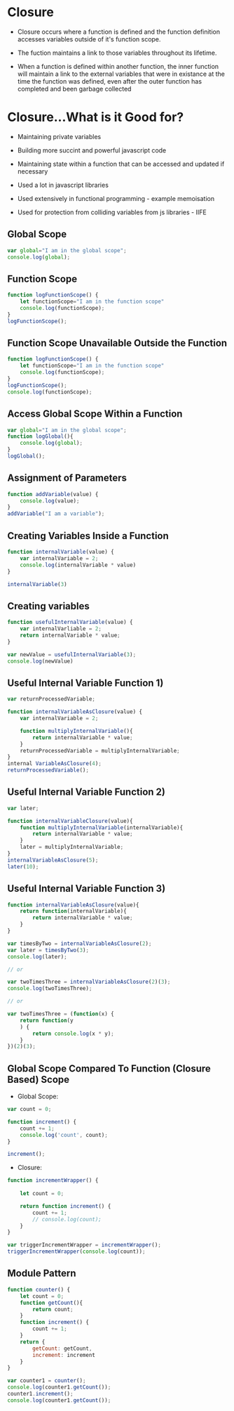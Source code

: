 # Closure

- Closure occurs where a function is defined and the function definition accesses variables outside of it's function scope.

- The fuction maintains a link to those variables throughout its lifetime.

- When a function is defined within another function, the inner function will maintain a link to the external variables that were in existance at the time the function was defined, even after the outer function has completed and been garbage collected

# Closure...What is it Good for?

- Maintaining private variables

- Building more succint and powerful javascript code

- Maintaining state within a function that can be accessed and updated if necessary

- Used a lot in javascript libraries

- Used extensively in functional programming - example memoisation 

- Used for protection from colliding variables from js libraries - IIFE

## Global Scope
```javascript
var global="I am in the global scope";
console.log(global);
```

## Function Scope
```javascript
function logFunctionScope() {
    let functionScope="I am in the function scope"
    console.log(functionScope);
}
logFunctionScope();
```

## Function Scope Unavailable Outside the Function
```javascript
function logFunctionScope() {
    let functionScope="I am in the function scope"
    console.log(functionScope);
}
logFunctionScope();
console.log(functionScope);
```

## Access Global Scope Within a Function
```javascript
var global="I am in the global scope";
function logGlobal(){
    console.log(global);
}
logGlobal();
```

## Assignment of Parameters
```javascript
function addVariable(value) {
    console.log(value);
}
addVariable("I am a variable");
```
## Creating Variables Inside a Function
```javascript
function internalVariable(value) {
    var internalVariable = 2;
    console.log(internalVariable * value)
}

internalVariable(3)
```

## Creating variables 
```javascript
function usefulInternalVariable(value) {
    var internalVarliable = 2;
    return internalVariable * value;
}

var newValue = usefulInternalVariable(3);
console.log(newValue)
```
## Useful Internal Variable Function 1)
```javascript
var returnProcessedVariable;

function internalVariableAsClosure(value) {
    var internalVariable = 2;

    function multiplyInternalVariable(){
        return internalVariable * value;
    }
    returnProcessedVariable = multiplyInternalVariable;
}
internal VariableAsClosure(4);
returnProcessedVariable();
```
## Useful Internal Variable Function 2) 
```javascript
var later;

function internalVariableClosure(value){
    function multiplyInternalVariable(internalVariable){
        return internalVariable * value;
    }
    later = multiplyInternalVariable;
}
internalVariableAsClosure(5);
later(10);
```
## Useful Internal Variable Function 3)
```javascript
function internalVariableAsClosure(value){
    return function(internalVariable){
        return internalVariable * value;
    }
} 

var timesByTwo = internalVariableAsClosure(2);
var later = timesByTwo(3);
console.log(later);

// or 

var twoTimesThree = internalVariableAsClosure(2)(3);
console.log(twoTimesThree);

// or 

var twoTimesThree = (function(x) {
    return function(y
    ) {
        return console.log(x * y);
    }
})(2)(3);
```
## Global Scope Compared To Function (Closure Based) Scope

- Global Scope:
```javascript
var count = 0;

function increment() {
    count += 1;
    console.log('count', count);
}

increment();
```

- Closure:
```javascript
function incrementWrapper() {
    
    let count = 0;

    return function increment() {
        count += 1;
        // console.log(count);
    }
}

var triggerIncrementWrapper = incrementWrapper();
triggerIncrementWrapper(console.log(count));
``` 
## Module Pattern
```javascript
function counter() {
    let count = 0;
    function getCount(){
        return count;
    }
    function increment() {
        count += 1;
    }
    return {
        getCount: getCount,
        increment: increment
    }
}

var counter1 = counter();
console.log(counter1.getCount());
counter1.increment();
console.log(counter1.getCount());
```
